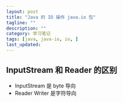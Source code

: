 ```yaml
---
layout: post
title: "Java 的 IO 操作 java.io 包"
tagline: ""
description: ""
category: 学习笔记
tags: [java, java-io, io, ]
last_updated:
---
```



## InputStream 和 Reader 的区别

- InputStream 是 byte 导向
- Reader Writer 是字符导向
